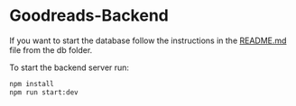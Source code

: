 # Goodreads-Backend

If you want to start the database follow the instructions in the [README.md](db/README.md) file from the db folder.

To start the backend server run:

```bash
npm install
npm run start:dev
```